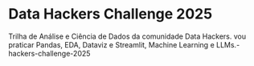 # Data Hackers Challenge 2025

Trilha de Análise e Ciência de Dados da comunidade Data Hackers. vou praticar Pandas, EDA, Dataviz e Streamlit, Machine Learning e LLMs.-hackers-challenge-2025
